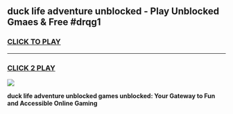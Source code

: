 
## duck life adventure unblocked - Play Unblocked Gmaes & Free #drqg1
<h3>
<a href="https://news.freeplayer.one?title=duck_life_adventure_unblocked&ref=26F">CLICK TO PLAY</a></h3>
<hr>

<h3>
<a href="https://news.freeplayer.one?title=duck_life_adventure_unblocked&ref=26F">CLICK 2 PLAY</a>
  
</h3>

<a href="https://news.freeplayer.one?title=duck_life_adventure_unblocked&ref=26F/"><img src="https://clearcache.store/games.png"></a>


**duck life adventure unblocked games unblocked: Your Gateway to Fun and Accessible Online Gaming**
